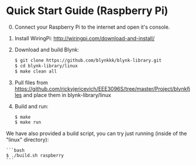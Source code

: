 # Quick Start Guide (Raspberry Pi)

0. Connect your Raspberry Pi to the internet and open it's console.

1. Install WiringPi:
    http://wiringpi.com/download-and-install/

2. Download and build Blynk:
    ```bash
    $ git clone https://github.com/blynkkk/blynk-library.git
    $ cd blynk-library/linux
    $ make clean all
    ```

3. Pull files from https://github.com/rickyjericevich/EEE3096S/tree/master/Project/blynkfiles and place them in blynk-library/linux

4. Build and run:
    ```bash
    $ make
    $ make run
    ```

We have also provided a build script, you can try just running (inside of the "linux" directory):
   
    ```bash
    $ ./build.sh raspberry
    ```
